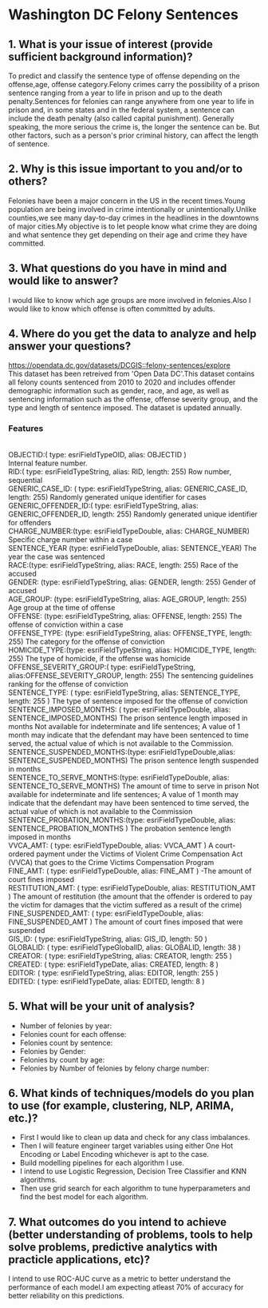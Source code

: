 # Washington DC Felony Sentences
## 1. What is your issue of interest (provide sufficient background information)?
To predict and classify the sentence type of offense depending on the offense,age, offense category.Felony crimes carry the possibility of a prison sentence ranging from a year to life in prison and up to the death penalty.Sentences for felonies can range anywhere from one year to life in prison and, in some states and in the federal system, a sentence can include the death penalty (also called capital punishment). Generally speaking, the more serious the crime is, the longer the sentence can be. But other factors, such as a person's prior criminal history, can affect the length of sentence.
## 2. Why is this issue important to you and/or to others?
Felonies have been a major concern in the US in the recent times.Young population are being involved in crime intentionally or unintentionally.Unlike counties,we see many day-to-day crimes in the headlines in the downtowns of major cities.My objective is to let people know what crime they are doing and what sentence they get depending on their age and crime they have committed.
## 3. What questions do you have in mind and would like to answer?
I would like to know which age groups are more involved in felonies.Also I would like to know which offense is often committed by adults.
## 4. Where do you get the data to analyze and help answer your questions?
https://opendata.dc.gov/datasets/DCGIS::felony-sentences/explore
<br />This dataset has been retreived from 'Open Data DC'.This dataset contains all felony counts sentenced from 2010 to 2020 and includes offender demographic information such as gender, race, and age, as well as sentencing information such as the offense, offense severity group, and the type and length of sentence imposed. The dataset is updated annually.
### Features
<br />OBJECTID:( type: esriFieldTypeOID, alias: OBJECTID )
<br />Internal feature number.
<br />RID:( type: esriFieldTypeString, alias: RID, length: 255)
Row number, sequential
<br />GENERIC_CASE_ID: ( type: esriFieldTypeString, alias: GENERIC_CASE_ID, length: 255)
Randomly generated unique identifier for cases
<br />GENERIC_OFFENDER_ID:( type: esriFieldTypeString, alias: GENERIC_OFFENDER_ID, length: 255)
Randomly generated unique identifier for offenders
<br />CHARGE_NUMBER:(type: esriFieldTypeDouble, alias: CHARGE_NUMBER)
Specific charge number within a case
<br />SENTENCE_YEAR (type: esriFieldTypeDouble, alias: SENTENCE_YEAR)
The year the case was sentenced
<br />RACE:(type: esriFieldTypeString, alias: RACE, length: 255)
Race of the accused
<br />GENDER: (type: esriFieldTypeString, alias: GENDER, length: 255)
Gender of accused
<br />AGE_GROUP: (type: esriFieldTypeString, alias: AGE_GROUP, length: 255)
Age group at the time of offense
<br />OFFENSE: (type: esriFieldTypeString, alias: OFFENSE, length: 255)
The offense of conviction within a case
<br />OFFENSE_TYPE: (type: esriFieldTypeString, alias: OFFENSE_TYPE, length: 255)
The category for the offense of conviction
<br />HOMICIDE_TYPE:(type: esriFieldTypeString, alias: HOMICIDE_TYPE, length: 255)
The type of homicide, if the offense was homicide
<br />OFFENSE_SEVERITY_GROUP:( type: esriFieldTypeString, alias:OFFENSE_SEVERITY_GROUP, length: 255)
The sentencing guidelines ranking for the offense of conviction
<br />SENTENCE_TYPE: ( type: esriFieldTypeString, alias: SENTENCE_TYPE, length: 255 )
The type of sentence imposed for the offense of conviction
<br />SENTENCE_IMPOSED_MONTHS: ( type: esriFieldTypeDouble, alias: SENTENCE_IMPOSED_MONTHS)
The prison sentence length imposed in months Not available for indeterminate and life sentences; A value of 1 month may indicate that the defendant may have been sentenced to time served, the actual value of which is not available to the Commission.
<br />SENTENCE_SUSPENDED_MONTHS:(type: esriFieldTypeDouble,alias: SENTENCE_SUSPENDED_MONTHS)
The prison sentence length suspended in months
<br />SENTENCE_TO_SERVE_MONTHS:(type: esriFieldTypeDouble, alias: SENTENCE_TO_SERVE_MONTHS)
The amount of time to serve in prison Not available for indeterminate and life sentences; A value of 1 month may indicate that the defendant may have been sentenced to time served, the actual value of which is not available to the Commission
<br />SENTENCE_PROBATION_MONTHS:(type: esriFieldTypeDouble, alias: SENTENCE_PROBATION_MONTHS )
The probation sentence length imposed in months
<br />VVCA_AMT: ( type: esriFieldTypeDouble, alias: VVCA_AMT )
A court-ordered payment under the Victims of Violent Crime Compensation Act (VVCA) that goes to the Crime Victims Compensation Program
<br />FINE_AMT: ( type: esriFieldTypeDouble, alias: FINE_AMT ) -The amount of court fines imposed
<br />RESTITUTION_AMT: ( type: esriFieldTypeDouble, alias: RESTITUTION_AMT )
The amount of restitution (the amount that the offender is ordered to pay the victim for damages that the victim suffered as a result of the crime)
<br />FINE_SUSPENDED_AMT: ( type: esriFieldTypeDouble, alias: FINE_SUSPENDED_AMT )
The amount of court fines imposed that were suspended
<br />GIS_ID: ( type: esriFieldTypeString, alias: GIS_ID, length: 50 )
<br />GLOBALID: ( type: esriFieldTypeGlobalID, alias: GLOBALID, length: 38 )
<br />CREATOR: ( type: esriFieldTypeString, alias: CREATOR, length: 255 )
<br />CREATED: ( type: esriFieldTypeDate, alias: CREATED, length: 8 )
<br />EDITOR: ( type: esriFieldTypeString, alias: EDITOR, length: 255 )
<br />EDITED: ( type: esriFieldTypeDate, alias: EDITED, length: 8 )
## 5. What will be your unit of analysis?
* Number of felonies by year:
* Felonies count for each offense:
* Felonies count by sentence:
* Felonies by Gender:
* Felonies by count by age:
* Felonies by Number of felonies by felony charge number:
## 6. What kinds of techniques/models do you plan to use (for example, clustering, NLP, ARIMA, etc.)?
* First I would like to clean up data and check for any class imbalances.
* Then I will feature engineer target variables using either One Hot Encoding or Label Encoding whichever is apt to the case.
* Build modelling pipelines for each algorithm I use.
* I intend to use Logistic Regression, Decision Tree Classifier and KNN algorithms.
* Then use grid search for each algorithm to tune hyperparameters and find the best model for each algorithm.
## 7. What outcomes do you intend to achieve (better understanding of problems, tools to help solve problems, predictive analytics with practicle applications, etc)?
I intend to use ROC-AUC curve as a metric to better understand the performance of each model.I am expecting atleast 70% of accuracy for better reliability on this predictions.
